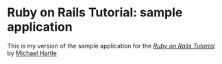 # Ruby on Rails Tutorial: sample application

This is my version of the sample application for
the [*Ruby on Rails Tutorial*](http://railstutorial.org)
by [Michael Hartle](http://micharlhartl.com)